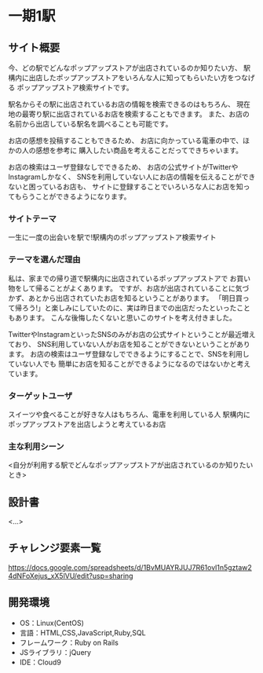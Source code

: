 # 一期1駅

## サイト概要
今、どの駅でどんなポップアップストアが出店されているのか知りたい方、
駅構内に出店したポップアップストアをいろんな人に知ってもらいたい方をつなげる
ポップアップストア検索サイトです。


駅名からその駅に出店されているお店の情報を検索できるのはもちろん、
現在地の最寄り駅に出店されているお店を検索することもできます。
また、お店の名前から出店している駅名を調べることも可能です。

お店の感想を投稿することもできるため、
お店に向かっている電車の中で、ほかの人の感想を参考に
購入したい商品を考えることだってできちゃいます。


お店の検索はユーザ登録なしでできるため、
お店の公式サイトがTwitterやInstagramしかなく、
SNSを利用していない人にお店の情報を伝えることができないと困っているお店も、
サイトに登録することでいろいろな人にお店を知ってもらうことができるようになります。




### サイトテーマ
一生に一度の出会いを駅で!駅構内のポップアップストア検索サイト

### テーマを選んだ理由

私は、家までの帰り道で駅構内に出店されているポップアップストアで
お買い物をして帰ることがよくあります。
ですが、お店が出店されていることに気づかず、あとから出店されていたお店を知るということがあります。
「明日買って帰ろう!」と楽しみにしていたのに、実は昨日までの出店だったといったこともあります。
こんな後悔したくないと思いこのサイトを考え付きました。

TwitterやInstagramといったSNSのみがお店の公式サイトということが最近増えており、
SNS利用していない人がお店を知ることができないということがあります。
お店の検索はユーザ登録なしでできるようにすることで、SNSを利用していない人でも
簡単にお店を知ることができるようになるのではないかと考えています。




### ターゲットユーザ
スイーツや食べることが好きな人はもちろん、電車を利用している人
駅構内にポップアップストアを出店しようと考えているお店

### 主な利用シーン
<自分が利用する駅でどんなポップアップストアが出店されているのか知りたいとき>

## 設計書
<...>

## チャレンジ要素一覧
https://docs.google.com/spreadsheets/d/1BvMUAYRJUJ7R61ovl1n5gztaw24dNFoXejus_xX5lVU/edit?usp=sharing

## 開発環境
- OS：Linux(CentOS)
- 言語：HTML,CSS,JavaScript,Ruby,SQL
- フレームワーク：Ruby on Rails
- JSライブラリ：jQuery
- IDE：Cloud9
